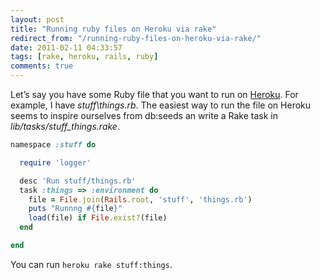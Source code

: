 ```yaml
---
layout: post
title: "Running ruby files on Heroku via rake"
redirect_from: "/running-ruby-files-on-heroku-via-rake/"
date: 2011-02-11 04:33:57
tags: [rake, heroku, rails, ruby]
comments: true
---
```

Let’s say you have some Ruby file that you want to run on [Heroku](http://heroku.com/). For example, I have _stuff\things.rb_. The easiest way to run the file on Heroku seems to inspire ourselves from db:seeds an write a Rake task in _lib/tasks/stuff_things.rake_.

```ruby
namespace :stuff do

  require 'logger'

  desc 'Run stuff/things.rb'
  task :things => :environment do
    file = File.join(Rails.root, 'stuff', 'things.rb')
    puts "Runnng #{file}"
    load(file) if File.exist?(file)
  end

end
```

You can run `heroku rake stuff:things`.

